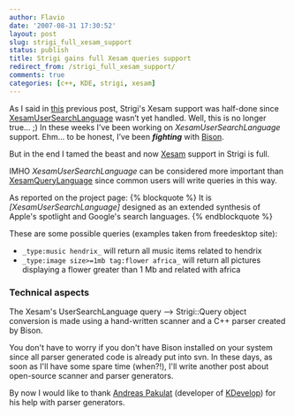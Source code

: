 ```yaml
---
author: Flavio
date: '2007-08-31 17:30:52'
layout: post
slug: strigi_full_xesam_support
status: publish
title: Strigi gains full Xesam queries support
redirect_from: /strigi_full_xesam_support/
comments: true
categories: [c++, KDE, strigi, xesam]
---
```


As I said in
[this](http://www.flavio.castelli.name/strigi_xesam_query_language_support)
previous post, Strigi's Xesam support was half-done since [XesamUserSearchLanguage](http://wiki.freedesktop.org/wiki/XesamUserSearchLanguage) wasn’t yet
handled. Well, this is no longer true... ;) In these weeks I’ve been working
on _XesamUserSearchLanguage_ support. Ehm... to be honest, I’ve been
_**fighting**_ with [Bison](http://www.gnu.org/software/bison/).

But in the end I tamed the beast and now
[Xesam](http://wiki.freedesktop.org/wiki/XesamAbout) support in Strigi is
full.

IMHO _XesamUserSearchLanguage_ can be considered more important than
[XesamQueryLanguage](http://wiki.freedesktop.org/wiki/XesamQueryLanguage)
since common users will write queries in this way.

As reported on the project page:
{% blockquote %}
It is _[XesamUserSearchLanguage]_ designed as an extended synthesis of
Apple's spotlight and Google's search languages.
{% endblockquote %}

These are some possible queries (examples taken from freedesktop site):

  * `_type:music hendrix_` will return all music items related to hendrix
  * `_type:image size>=1mb tag:flower africa_` will return all pictures displaying a flower greater than 1 Mb and related with africa
  

### Technical aspects

The Xesam's UserSearchLanguage query --> Strigi::Query object conversion is
made using a hand-written scanner and a C++ parser created by Bison.

You don't have to worry if you don't have Bison installed on your system since
all parser generated code is already put into svn. In these days, as soon as
I'll have some spare time (when?!), I'll write another post about open-source
scanner and parser generators.

By now I would like to thank [Andreas Pakulat](http://apaku.wordpress.com)
(developer of [KDevelop](http://www.kdevelop.org/)) for his help with parser
generators.

